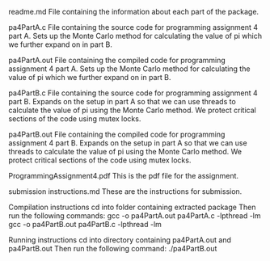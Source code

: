 readme.md
File containing the information about each part of the package. 

pa4PartA.c
File containing the source code for programming assignment 4 part A.
Sets up the Monte Carlo method for calculating the value of pi which we further
expand on in part B. 

pa4PartA.out
File containing the compiled code for programming assignment 4 part A.
Sets up the Monte Carlo method for calculating the value of pi which we further
expand on in part B. 

pa4PartB.c
File containing the source code for programming assignment 4 part B.
Expands on the setup in part A so that we can use threads to calculate the value of pi using the 
Monte Carlo method. We protect critical sections of the code using mutex locks. 


pa4PartB.out
File containing the compiled code for programming assignment 4 part B.
Expands on the setup in part A so that we can use threads to calculate the value of pi using the 
Monte Carlo method. We protect critical sections of the code using mutex locks. 

ProgrammingAssignment4.pdf
This is the pdf file for the assignment.

submission instructions.md
These are the instructions for submission.

Compilation instructions
cd into folder containing extracted package
Then run the following commands:
gcc -o pa4PartA.out pa4PartA.c -lpthread -lm
gcc -o pa4PartB.out pa4PartB.c -lpthread -lm

Running instructions
cd into directory containing  pa4PartA.out and pa4PartB.out
Then run the following command:
./pa4PartB.out <number of threads here>